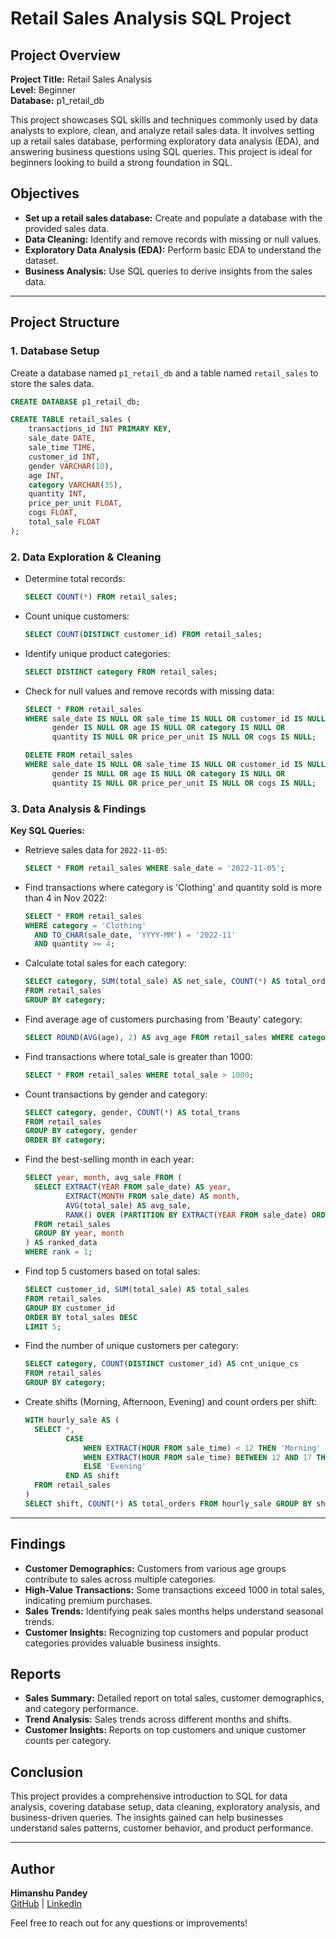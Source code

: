 # Retail Sales Analysis SQL Project

## Project Overview

**Project Title:** Retail Sales Analysis  
**Level:** Beginner  
**Database:** p1_retail_db  

This project showcases SQL skills and techniques commonly used by data analysts to explore, clean, and analyze retail sales data. It involves setting up a retail sales database, performing exploratory data analysis (EDA), and answering business questions using SQL queries. This project is ideal for beginners looking to build a strong foundation in SQL.

## Objectives
- **Set up a retail sales database:** Create and populate a database with the provided sales data.
- **Data Cleaning:** Identify and remove records with missing or null values.
- **Exploratory Data Analysis (EDA):** Perform basic EDA to understand the dataset.
- **Business Analysis:** Use SQL queries to derive insights from the sales data.

---

## Project Structure

### 1. Database Setup

Create a database named `p1_retail_db` and a table named `retail_sales` to store the sales data.

```sql
CREATE DATABASE p1_retail_db;

CREATE TABLE retail_sales (
    transactions_id INT PRIMARY KEY,
    sale_date DATE,    
    sale_time TIME,
    customer_id INT,    
    gender VARCHAR(10),
    age INT,
    category VARCHAR(35),
    quantity INT,
    price_per_unit FLOAT,    
    cogs FLOAT,
    total_sale FLOAT
);
```

### 2. Data Exploration & Cleaning

- Determine total records:
  ```sql
  SELECT COUNT(*) FROM retail_sales;
  ```
- Count unique customers:
  ```sql
  SELECT COUNT(DISTINCT customer_id) FROM retail_sales;
  ```
- Identify unique product categories:
  ```sql
  SELECT DISTINCT category FROM retail_sales;
  ```
- Check for null values and remove records with missing data:
  ```sql
  SELECT * FROM retail_sales
  WHERE sale_date IS NULL OR sale_time IS NULL OR customer_id IS NULL OR 
        gender IS NULL OR age IS NULL OR category IS NULL OR 
        quantity IS NULL OR price_per_unit IS NULL OR cogs IS NULL;
  
  DELETE FROM retail_sales
  WHERE sale_date IS NULL OR sale_time IS NULL OR customer_id IS NULL OR 
        gender IS NULL OR age IS NULL OR category IS NULL OR 
        quantity IS NULL OR price_per_unit IS NULL OR cogs IS NULL;
  ```

### 3. Data Analysis & Findings

**Key SQL Queries:**

- Retrieve sales data for `2022-11-05`:
  ```sql
  SELECT * FROM retail_sales WHERE sale_date = '2022-11-05';
  ```
- Find transactions where category is 'Clothing' and quantity sold is more than 4 in Nov 2022:
  ```sql
  SELECT * FROM retail_sales
  WHERE category = 'Clothing'
    AND TO_CHAR(sale_date, 'YYYY-MM') = '2022-11'
    AND quantity >= 4;
  ```
- Calculate total sales for each category:
  ```sql
  SELECT category, SUM(total_sale) AS net_sale, COUNT(*) AS total_orders
  FROM retail_sales
  GROUP BY category;
  ```
- Find average age of customers purchasing from 'Beauty' category:
  ```sql
  SELECT ROUND(AVG(age), 2) AS avg_age FROM retail_sales WHERE category = 'Beauty';
  ```
- Find transactions where total_sale is greater than 1000:
  ```sql
  SELECT * FROM retail_sales WHERE total_sale > 1000;
  ```
- Count transactions by gender and category:
  ```sql
  SELECT category, gender, COUNT(*) AS total_trans
  FROM retail_sales
  GROUP BY category, gender
  ORDER BY category;
  ```
- Find the best-selling month in each year:
  ```sql
  SELECT year, month, avg_sale FROM (
    SELECT EXTRACT(YEAR FROM sale_date) AS year,
           EXTRACT(MONTH FROM sale_date) AS month,
           AVG(total_sale) AS avg_sale,
           RANK() OVER (PARTITION BY EXTRACT(YEAR FROM sale_date) ORDER BY AVG(total_sale) DESC) AS rank
    FROM retail_sales
    GROUP BY year, month
  ) AS ranked_data
  WHERE rank = 1;
  ```
- Find top 5 customers based on total sales:
  ```sql
  SELECT customer_id, SUM(total_sale) AS total_sales
  FROM retail_sales
  GROUP BY customer_id
  ORDER BY total_sales DESC
  LIMIT 5;
  ```
- Find the number of unique customers per category:
  ```sql
  SELECT category, COUNT(DISTINCT customer_id) AS cnt_unique_cs
  FROM retail_sales
  GROUP BY category;
  ```
- Create shifts (Morning, Afternoon, Evening) and count orders per shift:
  ```sql
  WITH hourly_sale AS (
    SELECT *,
           CASE
               WHEN EXTRACT(HOUR FROM sale_time) < 12 THEN 'Morning'
               WHEN EXTRACT(HOUR FROM sale_time) BETWEEN 12 AND 17 THEN 'Afternoon'
               ELSE 'Evening'
           END AS shift
    FROM retail_sales
  )
  SELECT shift, COUNT(*) AS total_orders FROM hourly_sale GROUP BY shift;
  ```

---

## Findings
- **Customer Demographics:** Customers from various age groups contribute to sales across multiple categories.
- **High-Value Transactions:** Some transactions exceed 1000 in total sales, indicating premium purchases.
- **Sales Trends:** Identifying peak sales months helps understand seasonal trends.
- **Customer Insights:** Recognizing top customers and popular product categories provides valuable business insights.

## Reports
- **Sales Summary:** Detailed report on total sales, customer demographics, and category performance.
- **Trend Analysis:** Sales trends across different months and shifts.
- **Customer Insights:** Reports on top customers and unique customer counts per category.

## Conclusion
This project provides a comprehensive introduction to SQL for data analysis, covering database setup, data cleaning, exploratory analysis, and business-driven queries. The insights gained can help businesses understand sales patterns, customer behavior, and product performance.

---

## Author
**Himanshu Pandey**  
[GitHub](https://github.com/Himanshu20752005) | [LinkedIn](https://linkedin.com/in/himanshu-pandey-9419a9276)  

Feel free to reach out for any questions or improvements!
